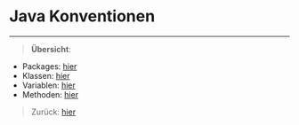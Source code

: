 # Java Konventionen
-----------

> __Übersicht__:

- Packages: [hier](../blob/master/java/design/konventionen/packages/Packages.md)
- Klassen: [hier](../blob/master/java/design/konventionen/klassen/Klassen.md)
- Variablen: [hier](../blob/master/java/design/konventionen/variablen/Variablen.md)
- Methoden: [hier](../blob/master/java/design/konventionen/methoden/Methoden.md)

> Zurück: [hier](../blob/master/README.md)
